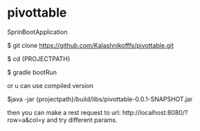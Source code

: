 # pivottable
SprinBootApplication


$ git clone https://github.com/Kalashnikofffs/pivottable.git

$ cd {PROJECTPATH}

$ gradle  bootRun

or u can use compiled version

$java -jar {projectpath}/build/libs/pivottable-0.0.1-SNAPSHOT.jar


then you can make a rest request to url:  http://localhost:8080/?row=a&col=y
and try different params.
